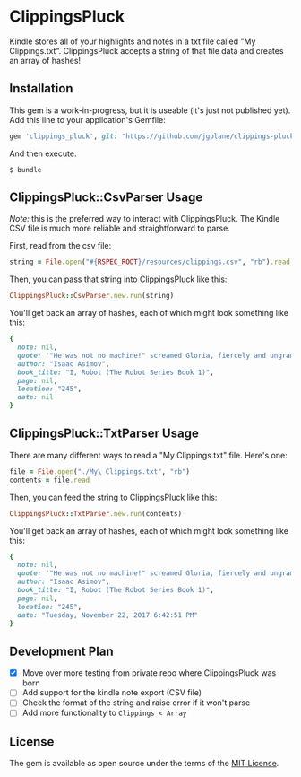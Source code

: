 # ClippingsPluck

Kindle stores all of your highlights and notes in a txt file called "My Clippings.txt". ClippingsPluck accepts a string of that file data and creates an array of hashes!

## Installation

This gem is a work-in-progress, but it is useable (it's just not published yet). Add this line to your application's Gemfile:

```ruby
gem 'clippings_pluck', git: "https://github.com/jgplane/clippings-pluck.git", ref: '65499e1'
```

And then execute:

    $ bundle

## ClippingsPluck::CsvParser Usage

_Note:_ this is the preferred way to interact with ClippingsPluck. The Kindle CSV file is
much more reliable and straightforward to parse.

First, read from the csv file:
```ruby
string = File.open("#{RSPEC_ROOT}/resources/clippings.csv", "rb").read
```

Then, you can pass that string into ClippingsPluck like this:

```ruby
ClippingsPluck::CsvParser.new.run(string)
```

You'll get back an array of hashes, each of which might look something like this:

```ruby
{
  note: nil,
  quote: '"He was not no machine!" screamed Gloria, fiercely and ungrammatically.',
  author: "Isaac Asimov",
  book_title: "I, Robot (The Robot Series Book 1)",
  page: nil,
  location: "245",
  date: nil
}
```

## ClippingsPluck::TxtParser Usage

There are many different ways to read a "My Clippings.txt" file. Here's one:

```ruby
file = File.open("./My\ Clippings.txt", "rb")
contents = file.read
```

Then, you can feed the string to ClippingsPluck like this:

```ruby
ClippingsPluck::TxtParser.new.run(contents)
```

You'll get back an array of hashes, each of which might look something like this:

```ruby
{
  note: nil, 
  quote: '"He was not no machine!" screamed Gloria, fiercely and ungrammatically.', 
  author: "Isaac Asimov", 
  book_title: "I, Robot (The Robot Series Book 1)", 
  page: nil, 
  location: "245", 
  date: "Tuesday, November 22, 2017 6:42:51 PM"
}
```

## Development Plan

- [X] Move over more testing from private repo where ClippingsPluck was born
- [ ] Add support for the kindle note export (CSV file)
- [ ] Check the format of the string and raise error if it won't parse
- [ ] Add more functionality to `Clippings < Array`

## License

The gem is available as open source under the terms of the [MIT License](http://opensource.org/licenses/MIT).

